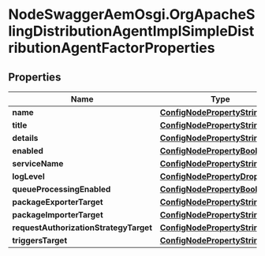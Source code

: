 # NodeSwaggerAemOsgi.OrgApacheSlingDistributionAgentImplSimpleDistributionAgentFactorProperties

## Properties
Name | Type | Description | Notes
------------ | ------------- | ------------- | -------------
**name** | [**ConfigNodePropertyString**](ConfigNodePropertyString.md) |  | [optional] 
**title** | [**ConfigNodePropertyString**](ConfigNodePropertyString.md) |  | [optional] 
**details** | [**ConfigNodePropertyString**](ConfigNodePropertyString.md) |  | [optional] 
**enabled** | [**ConfigNodePropertyBoolean**](ConfigNodePropertyBoolean.md) |  | [optional] 
**serviceName** | [**ConfigNodePropertyString**](ConfigNodePropertyString.md) |  | [optional] 
**logLevel** | [**ConfigNodePropertyDropDown**](ConfigNodePropertyDropDown.md) |  | [optional] 
**queueProcessingEnabled** | [**ConfigNodePropertyBoolean**](ConfigNodePropertyBoolean.md) |  | [optional] 
**packageExporterTarget** | [**ConfigNodePropertyString**](ConfigNodePropertyString.md) |  | [optional] 
**packageImporterTarget** | [**ConfigNodePropertyString**](ConfigNodePropertyString.md) |  | [optional] 
**requestAuthorizationStrategyTarget** | [**ConfigNodePropertyString**](ConfigNodePropertyString.md) |  | [optional] 
**triggersTarget** | [**ConfigNodePropertyString**](ConfigNodePropertyString.md) |  | [optional] 


